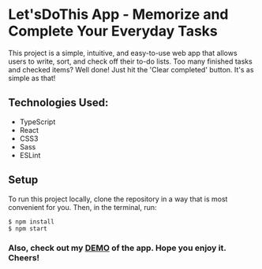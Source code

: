 # Let'sDoThis App - Memorize and Complete Your Everyday Tasks

This project is a simple, intuitive, and easy-to-use web app that allows users to write, sort, and check off their to-do lists. Too many finished tasks and checked items? Well done! Just hit the 'Clear completed' button. It's as simple as that!

## Technologies Used:
- TypeScript
- React
- CSS3
- Sass
- ESLint

## Setup

To run this project locally, clone the repository in a way that is most convenient for you. Then, in the terminal, run:

```
$ npm install
$ npm start
```

### Also, check out my [DEMO](https://lesdyman.github.io/todo-list-app/) of the app. Hope you enjoy it. Cheers!
